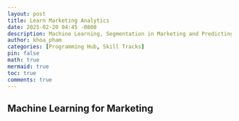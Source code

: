 ```yaml
---
layout: post
title: Learn Marketing Analytics
date: 2025-02-20 04:45 -0800
description: Machine Learning, Segmentation in Marketing and Predicting Churn
author: khoa_pham
categories: [Programming Hub, Skill Tracks]
pin: false
math: true
mermaid: true
toc: true
comments: true
---
```


## Machine Learning for Marketing